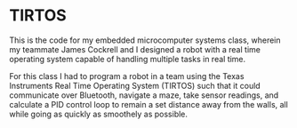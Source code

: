 # TIRTOS
This is the code for my embedded microcomputer systems class, wherein my teammate James Cockrell and I designed a robot with a real time operating system capable of handling multiple tasks in real time. 

For this class I had to program a robot in a team using the Texas Instruments Real Time Operating System (TIRTOS) such that it could communicate over Bluetooth, navigate a maze, take sensor readings, and calculate a PID control loop to remain a set distance away from the walls, all while going as quickly as smoothely as possible. 
